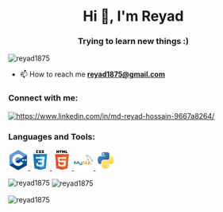 <h1 align="center">Hi 👋, I'm Reyad</h1>
<h3 align="center">Trying to learn new things :)</h3>

<p align="left"> <img src="https://komarev.com/ghpvc/?username=reyad1875&label=Profile%20views&color=0e75b6&style=flat" alt="reyad1875" /> </p>

- 📫 How to reach me **reyad1875@gmail.com**

<h3 align="left">Connect with me:</h3>
<p align="left">
<a href="https://linkedin.com/in/https://www.linkedin.com/in/md-reyad-hossain-9667a8264/" target="blank"><img align="center" src="https://raw.githubusercontent.com/rahuldkjain/github-profile-readme-generator/master/src/images/icons/Social/linked-in-alt.svg" alt="https://www.linkedin.com/in/md-reyad-hossain-9667a8264/" height="30" width="40" /></a>
</p>

<h3 align="left">Languages and Tools:</h3>
<p align="left"> <a href="https://www.w3schools.com/cpp/" target="_blank" rel="noreferrer"> <img src="https://raw.githubusercontent.com/devicons/devicon/master/icons/cplusplus/cplusplus-original.svg" alt="cplusplus" width="40" height="40"/> </a> <a href="https://www.w3schools.com/css/" target="_blank" rel="noreferrer"> <img src="https://raw.githubusercontent.com/devicons/devicon/master/icons/css3/css3-original-wordmark.svg" alt="css3" width="40" height="40"/> </a> <a href="https://www.w3.org/html/" target="_blank" rel="noreferrer"> <img src="https://raw.githubusercontent.com/devicons/devicon/master/icons/html5/html5-original-wordmark.svg" alt="html5" width="40" height="40"/> </a> <a href="https://www.mysql.com/" target="_blank" rel="noreferrer"> <img src="https://raw.githubusercontent.com/devicons/devicon/master/icons/mysql/mysql-original-wordmark.svg" alt="mysql" width="40" height="40"/> </a> <a href="https://www.python.org" target="_blank" rel="noreferrer"> <img src="https://raw.githubusercontent.com/devicons/devicon/master/icons/python/python-original.svg" alt="python" width="40" height="40"/> </a> </p>

<p><img align="left" src="https://github-readme-stats.vercel.app/api/top-langs?username=reyad1875&show_icons=true&locale=en&layout=compact" alt="reyad1875" /></p>

<p>&nbsp;<img align="center" src="https://github-readme-stats.vercel.app/api?username=reyad1875&show_icons=true&locale=en" alt="reyad1875" /></p>

<p><img align="center" src="https://github-readme-streak-stats.herokuapp.com/?user=reyad1875&" alt="reyad1875" /></p>
